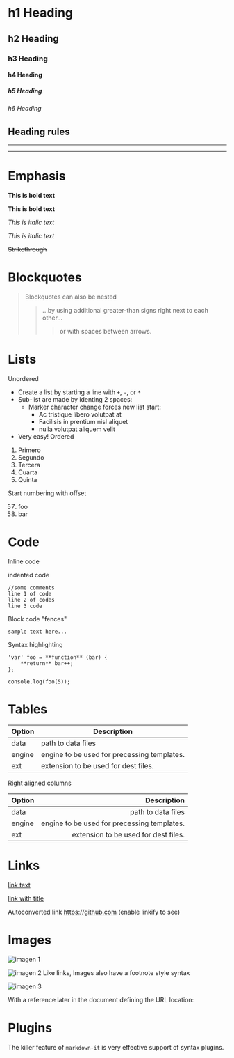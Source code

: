 # h1 Heading
## h2 Heading
### h3 Heading
#### h4 Heading
##### h5 Heading
###### h6 Heading

Heading rules
-------------
-------------
-------------
# Emphasis
**This is bold text**

**This is bold text**

_This is italic text_

_This is italic text_

~~Strikethrough~~

# Blockquotes
> Blockquotes can also be nested
>>...by using additional greater-than signs right next to each other...
>>>or with spaces between arrows.

# Lists
Unordered
- Create a list by starting a line with `+`, `-`, or `*`
- Sub-list are made by identing 2 spaces:
    - Marker character change forces new list start:
        - Ac tristique libero volutpat at
        - Facilisis in prentium nisl aliquet
        - nulla volutpat aliquem velit
- Very easy!
Ordered
1. Primero
2. Segundo
3. Tercera
4. Cuarta
5. Quinta

Start numbering with offset

57. foo
58. bar

# Code
Inline code

indented code

```
//some comments
line 1 of code
line 2 of codes
line 3 code
```
Block code "fences"
 ```
 sample text here...
```
Syntax highlighting
```
'var' foo = **function** (bar) {
    **return** bar++;
};

console.log(foo(5));
```
# Tables
| **Option** | **Description** |
| ----------- | -----------------|
| data| path to data files
| engine | engine to be used for precessing templates.
| ext | extension to be used for dest files.

Right aligned columns

| **Option** | **Description** |
| :---   | ---:                |
| data   | path to data files  |
| engine | engine to be used for precessing templates.                     |
| ext    | extension to be used for dest files. |

# Links

[link text](https://www.jetbrains.com/help/objc/markdown.html#code-blocks)

[link with title](https://www.jetbrains.com/help/objc/markdown.html#code-blocks)

Autoconverted link https://github.com (enable linkify to see)

# Images
![imagen 1](../practicoGit/imagenes/devops1.jpg)

![imagen 2](../practicoGit/imagenes/git1.png)
Like links, Images also have a footnote style syntax

![imagen 3](../practicoGit/imagenes/vsc.png)

With a reference later in the document defining the URL location:

# Plugins
The killer feature of `markdown-it` is very effective support of syntax plugins.